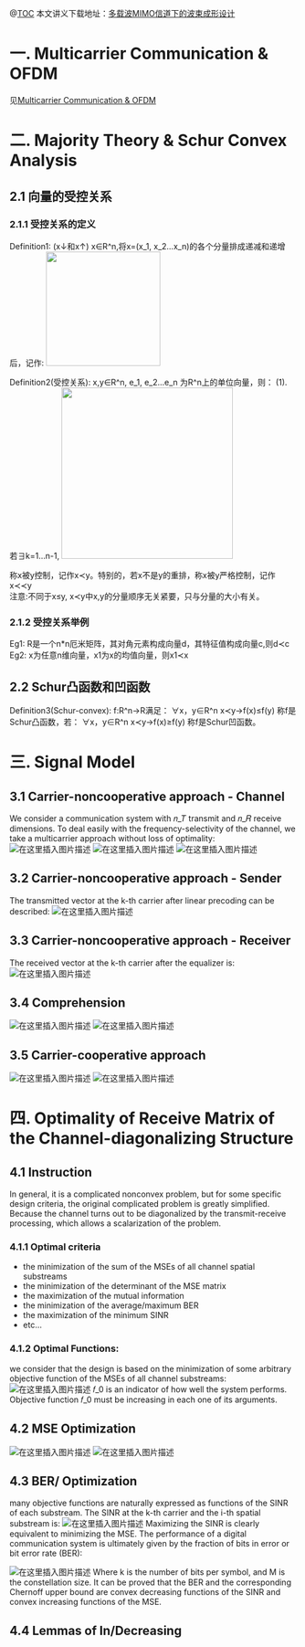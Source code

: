 ﻿---
#subtitle:   检测理论概述 #副标题
header-img: img/post-web.jpg    #这篇文章标题背景图片
catalog: true                       # 是否归档
tags:                               #标签
    - 信息与通信
    - 通信系统
    - 宽带无线通信
    
---
@[TOC](多载波MIMO信道下的波束成形设计)
本文讲义下载地址：[多载波MIMO信道下的波束成形设计](https://github.com/jaylencheng/ResourceLinkProvider/raw/master/information/communication/%E5%A4%9A%E8%BD%BD%E6%B3%A2MIMO%E4%BF%A1%E9%81%93%E4%B8%8B%E7%9A%84%E6%B3%A2%E6%9D%9F%E6%88%90%E5%BD%A2%E8%AE%BE%E8%AE%A1.pptx)
# 一. Multicarrier Communication & OFDM
见[Multicarrier Communication & OFDM](https://jaylencheng.github.io/2019/10/13/%E5%A4%9A%E8%BD%BD%E6%B3%A2%E4%BC%A0%E8%BE%93%E4%B8%8EOFDM/)

# 二. Majority Theory & Schur Convex Analysis
## 2.1 向量的受控关系
### 2.1.1 受控关系的定义
Definition1:  (x↓和x↑) x∈R^n,将x=(x_1, x_2…x_n)的各个分量排成递减和递增后，记作:
<img src="https://img-blog.csdnimg.cn/20191115144915932.png" width="200"  alt= "">

Definition2(受控关系): x,y∈R^n, e_1, e_2…e_n 为R^n上的单位向量，则：
	(1). 若∃k=1…n-1, 
	<img src="https://img-blog.csdnimg.cn/20191115145151378.png?x-oss-process=image/watermark,type_ZmFuZ3poZW5naGVpdGk,shadow_10,text_aHR0cHM6Ly9ibG9nLmNzZG4ubmV0L3FxXzQwMDkwODU5,size_16,color_FFFFFF,t_70" width="300"  alt= "">
	
称x被y控制，记作x≺y。特别的，若x不是y的重排，称x被y严格控制，记作x≺≺y 	
注意:不同于x≤y, x≺y中x,y的分量顺序无关紧要，只与分量的大小有关。
### 2.1.2 受控关系举例
Eg1: R是一个n*n厄米矩阵，其对角元素构成向量d，其特征值构成向量c,则d≺c
Eg2: x为任意n维向量，x1为x的均值向量，则x1≺x
## 2.2 Schur凸函数和凹函数
Definition3(Schur-convex): f:R^n→R满足：
                                 ∀x，y∈R^n x≺y→f(x)≤f(y)
称f是Schur凸函数，若：
                                ∀x，y∈R^n x≺y→f(x)≥f(y)
称f是Schur凹函数。

# 三. Signal Model
## 3.1 Carrier-noncooperative approach - Channel
We consider a communication system with 𝑛_𝑇 transmit and 𝑛_𝑅 receive dimensions. To deal easily with the frequency-selectivity of the channel, we take a multicarrier approach without loss of optimality:
![在这里插入图片描述](https://img-blog.csdnimg.cn/20191115145714133.png)
![在这里插入图片描述](https://img-blog.csdnimg.cn/20191115145849364.png?x-oss-process=image/watermark,type_ZmFuZ3poZW5naGVpdGk,shadow_10,text_aHR0cHM6Ly9ibG9nLmNzZG4ubmV0L3FxXzQwMDkwODU5,size_16,color_FFFFFF,t_70)
![在这里插入图片描述](https://img-blog.csdnimg.cn/20191115145744465.png?x-oss-process=image/watermark,type_ZmFuZ3poZW5naGVpdGk,shadow_10,text_aHR0cHM6Ly9ibG9nLmNzZG4ubmV0L3FxXzQwMDkwODU5,size_16,color_FFFFFF,t_70)
## 3.2 Carrier-noncooperative approach - Sender
The transmitted vector at the k-th carrier after linear precoding can be described:
![在这里插入图片描述](https://img-blog.csdnimg.cn/20191115150051253.png?x-oss-process=image/watermark,type_ZmFuZ3poZW5naGVpdGk,shadow_10,text_aHR0cHM6Ly9ibG9nLmNzZG4ubmV0L3FxXzQwMDkwODU5,size_16,color_FFFFFF,t_70)
## 3.3 Carrier-noncooperative approach - Receiver
The received vector at the k-th carrier after the equalizer is:
![在这里插入图片描述](https://img-blog.csdnimg.cn/2019111515022051.png?x-oss-process=image/watermark,type_ZmFuZ3poZW5naGVpdGk,shadow_10,text_aHR0cHM6Ly9ibG9nLmNzZG4ubmV0L3FxXzQwMDkwODU5,size_16,color_FFFFFF,t_70)
## 3.4 Comprehension
![在这里插入图片描述](https://img-blog.csdnimg.cn/2019111515040297.png?x-oss-process=image/watermark,type_ZmFuZ3poZW5naGVpdGk,shadow_10,text_aHR0cHM6Ly9ibG9nLmNzZG4ubmV0L3FxXzQwMDkwODU5,size_16,color_FFFFFF,t_70)
![在这里插入图片描述](https://img-blog.csdnimg.cn/20191115150444646.png?x-oss-process=image/watermark,type_ZmFuZ3poZW5naGVpdGk,shadow_10,text_aHR0cHM6Ly9ibG9nLmNzZG4ubmV0L3FxXzQwMDkwODU5,size_16,color_FFFFFF,t_70)
## 3.5 Carrier-cooperative approach
![在这里插入图片描述](https://img-blog.csdnimg.cn/20191115150633231.png?x-oss-process=image/watermark,type_ZmFuZ3poZW5naGVpdGk,shadow_10,text_aHR0cHM6Ly9ibG9nLmNzZG4ubmV0L3FxXzQwMDkwODU5,size_16,color_FFFFFF,t_70)
![在这里插入图片描述](https://img-blog.csdnimg.cn/20191115150659204.png?x-oss-process=image/watermark,type_ZmFuZ3poZW5naGVpdGk,shadow_10,text_aHR0cHM6Ly9ibG9nLmNzZG4ubmV0L3FxXzQwMDkwODU5,size_16,color_FFFFFF,t_70)
# 四. Optimality of Receive Matrix of the Channel-diagonalizing Structure
## 4.1 Instruction
In general, it is a complicated nonconvex problem, but for some specific design criteria, the original complicated problem is greatly simplified.
Because the channel turns out to be diagonalized by the transmit-receive processing, which allows a scalarization of the problem.
### 4.1.1 Optimal criteria
* the minimization of the sum of the MSEs of all channel spatial substreams
* the minimization of the determinant of the MSE matrix
* the maximization of the mutual information
* the minimization of the average/maximum BER
* the maximization of the minimum SINR
* etc…
### 4.1.2 Optimal Functions:
we consider that the design is based on the minimization of some arbitrary objective function of the MSEs of all channel substreams:
![在这里插入图片描述](https://img-blog.csdnimg.cn/20191115151022920.png)
𝑓_0  is an indicator of how well the system performs. Objective function 𝑓_0  must be increasing in each one of its arguments.
## 4.2 MSE Optimization
![在这里插入图片描述](https://img-blog.csdnimg.cn/20191115151158456.png?x-oss-process=image/watermark,type_ZmFuZ3poZW5naGVpdGk,shadow_10,text_aHR0cHM6Ly9ibG9nLmNzZG4ubmV0L3FxXzQwMDkwODU5,size_16,color_FFFFFF,t_70)
![在这里插入图片描述](https://img-blog.csdnimg.cn/20191115151459923.png?x-oss-process=image/watermark,type_ZmFuZ3poZW5naGVpdGk,shadow_10,text_aHR0cHM6Ly9ibG9nLmNzZG4ubmV0L3FxXzQwMDkwODU5,size_16,color_FFFFFF,t_70)
## 4.3 BER/ Optimization
many objective functions are naturally expressed as functions of the SINR of each substream. The SINR at the k-th carrier and the i-th spatial substream is:
![在这里插入图片描述](https://img-blog.csdnimg.cn/20191115151749574.png?x-oss-process=image/watermark,type_ZmFuZ3poZW5naGVpdGk,shadow_10,text_aHR0cHM6Ly9ibG9nLmNzZG4ubmV0L3FxXzQwMDkwODU5,size_16,color_FFFFFF,t_70)
Maximizing the SINR is clearly equivalent to minimizing the MSE.
The performance of a digital communication system is ultimately given by the fraction of bits in error or bit error rate (BER):

![在这里插入图片描述](https://img-blog.csdnimg.cn/2019111515192298.png?x-oss-process=image/watermark,type_ZmFuZ3poZW5naGVpdGk,shadow_10,text_aHR0cHM6Ly9ibG9nLmNzZG4ubmV0L3FxXzQwMDkwODU5,size_16,color_FFFFFF,t_70)
Where k is the number of bits per symbol, and M is the constellation size.
 It can be proved that the BER and the corresponding Chernoff upper bound are convex decreasing functions of the SINR and convex increasing functions of the MSE.

## 4.4 Lemmas of In/Decreasing


